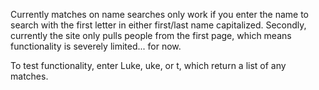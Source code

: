 Currently matches on name searches only work if you enter the name to search with the first letter in either first/last name capitalized. Secondly, currently the site only pulls people from the first page, which means functionality is severely limited... for now.

To test functionality, enter Luke, uke, or t, which return a list of any matches.
